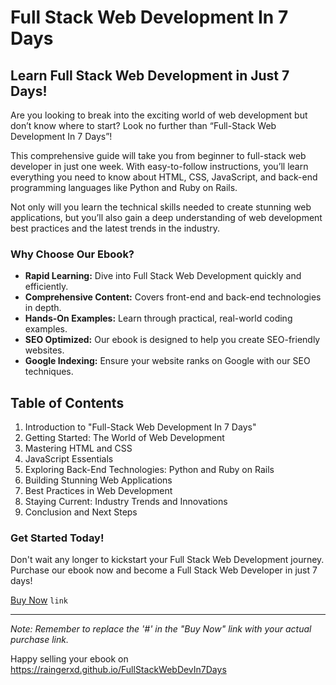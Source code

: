 # Full Stack Web Development In 7 Days

## Learn Full Stack Web Development in Just 7 Days!

Are you looking to break into the exciting world of web development but don’t know where to start? Look no further than “Full-Stack Web Development In 7 Days”!

This comprehensive guide will take you from beginner to full-stack web developer in just one week. With easy-to-follow instructions, you’ll learn everything you need to know about HTML, CSS, JavaScript, and back-end programming languages like Python and Ruby on Rails.

Not only will you learn the technical skills needed to create stunning web applications, but you’ll also gain a deep understanding of web development best practices and the latest trends in the industry.

### **Why Choose Our Ebook?**

- **Rapid Learning:** Dive into Full Stack Web Development quickly and efficiently.
- **Comprehensive Content:** Covers front-end and back-end technologies in depth.
- **Hands-On Examples:** Learn through practical, real-world coding examples.
- **SEO Optimized:** Our ebook is designed to help you create SEO-friendly websites.
- **Google Indexing:** Ensure your website ranks on Google with our SEO techniques.

## Table of Contents

1. Introduction to "Full-Stack Web Development In 7 Days"
2. Getting Started: The World of Web Development
3. Mastering HTML and CSS
4. JavaScript Essentials
5. Exploring Back-End Technologies: Python and Ruby on Rails
6. Building Stunning Web Applications
7. Best Practices in Web Development
8. Staying Current: Industry Trends and Innovations
9. Conclusion and Next Steps

### **Get Started Today!**

Don't wait any longer to kickstart your Full Stack Web Development journey. Purchase our ebook now and become a Full Stack Web Developer in just 7 days!

[Buy Now](https://www.digistore24.com/redir/490219/itachishare/) `link` <!-- Replace '#' with your actual purchase link -->


---

*Note: Remember to replace the '#' in the "Buy Now" link with your actual purchase link.*

Happy selling your ebook on https://raingerxd.github.io/FullStackWebDevIn7Days
